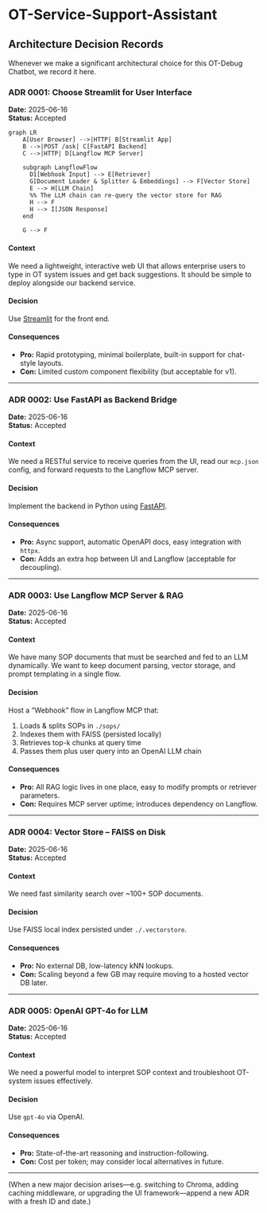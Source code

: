 # OT-Service-Support-Assistant

## Architecture Decision Records

Whenever we make a significant architectural choice for this OT-Debug Chatbot, we record it here.

### ADR 0001: Choose Streamlit for User Interface  
**Date:** 2025-06-16  
**Status:** Accepted  
```mermaid
graph LR
    A[User Browser] -->|HTTP| B[Streamlit App]
    B -->|POST /ask| C[FastAPI Backend]
    C -->|HTTP| D[Langflow MCP Server]

    subgraph LangflowFlow
      D1[Webhook Input] --> E[Retriever]
      G[Document Loader & Splitter & Embeddings] --> F[Vector Store]
      E --> H[LLM Chain]
      %% The LLM chain can re-query the vector store for RAG
      H --> F
      H --> I[JSON Response]
    end

    G --> F

```

#### Context  
We need a lightweight, interactive web UI that allows enterprise users to type in OT system issues and get back suggestions. It should be simple to deploy alongside our backend service.

#### Decision  
Use [Streamlit](https://streamlit.io) for the front end.  

#### Consequences  
- **Pro:** Rapid prototyping, minimal boilerplate, built-in support for chat-style layouts.  
- **Con:** Limited custom component flexibility (but acceptable for v1).  

---

### ADR 0002: Use FastAPI as Backend Bridge  
**Date:** 2025-06-16  
**Status:** Accepted  

#### Context  
We need a RESTful service to receive queries from the UI, read our `mcp.json` config, and forward requests to the Langflow MCP server.

#### Decision  
Implement the backend in Python using [FastAPI](https://fastapi.tiangolo.com).  

#### Consequences  
- **Pro:** Async support, automatic OpenAPI docs, easy integration with `httpx`.  
- **Con:** Adds an extra hop between UI and Langflow (acceptable for decoupling).  

---

### ADR 0003: Use Langflow MCP Server & RAG  
**Date:** 2025-06-16  
**Status:** Accepted  

#### Context  
We have many SOP documents that must be searched and fed to an LLM dynamically. We want to keep document parsing, vector storage, and prompt templating in a single flow.

#### Decision  
Host a “Webhook” flow in Langflow MCP that:
1. Loads & splits SOPs in `./sops/`  
2. Indexes them with FAISS (persisted locally)  
3. Retrieves top-k chunks at query time  
4. Passes them plus user query into an OpenAI LLM chain  

#### Consequences  
- **Pro:** All RAG logic lives in one place, easy to modify prompts or retriever parameters.  
- **Con:** Requires MCP server uptime; introduces dependency on Langflow.  

---

### ADR 0004: Vector Store – FAISS on Disk  
**Date:** 2025-06-16  
**Status:** Accepted  

#### Context  
We need fast similarity search over ~100+ SOP documents.  

#### Decision  
Use FAISS local index persisted under `./.vectorstore`.  

#### Consequences  
- **Pro:** No external DB, low-latency kNN lookups.  
- **Con:** Scaling beyond a few GB may require moving to a hosted vector DB later.  

---

### ADR 0005: OpenAI GPT-4o for LLM  
**Date:** 2025-06-16  
**Status:** Accepted  

#### Context  
We need a powerful model to interpret SOP context and troubleshoot OT-system issues effectively.

#### Decision  
Use `gpt-4o` via OpenAI.  

#### Consequences  
- **Pro:** State-of-the-art reasoning and instruction-following.  
- **Con:** Cost per token; may consider local alternatives in future.  

---

(When a new major decision arises—e.g. switching to Chroma, adding caching middleware, or upgrading the UI framework—append a new ADR with a fresh ID and date.)

